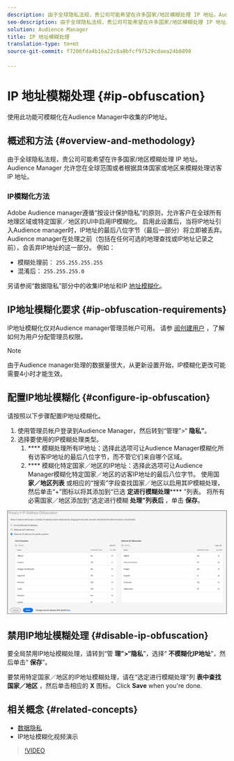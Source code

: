 ```yaml
---
description: 由于全球隐私法规，贵公司可能希望在许多国家/地区模糊处理 IP 地址。Audience Manager 允许您在全球范围或者根据具体国家或地区来模糊处理访客 IP 地址。
seo-description: 由于全球隐私法规，贵公司可能希望在许多国家/地区模糊处理 IP 地址。Audience Manager 允许您在全球范围或者根据具体国家或地区来模糊处理访客 IP 地址。
solution: Audience Manager
title: IP 地址模糊处理
translation-type: tm+mt
source-git-commit: f7206fda4b16a22c8a8bfcf97529cdaea24b0898

---
```



# IP 地址模糊处理 {#ip-obfuscation}

使用此功能可模糊化在Audience Manager中收集的IP地址。

## 概述和方法 {#overview-and-methodology}

由于全球隐私法规，贵公司可能希望在许多国家/地区模糊处理 IP 地址。Audience Manager 允许您在全球范围或者根据具体国家或地区来模糊处理访客 IP 地址。

### IP模糊化方法

Adobe Audience manager遵循“按设计保护隐私”的原则，允许客户在全球所有地理区域或特定国家／地区的UI中启用IP模糊化。 启用此设置后，当将IP地址引入Audience manager时，IP地址的最后八位字节（最后一部分）将立即被丢弃。 Audience manager在处理之前（包括在任何可选的地理查找或IP地址记录之前），会丢弃IP地址的这一部分。 例如：

* 模糊处理前： `255.255.255.255`
* 混淆后： `255.255.255.0`

另请参阅“数据隐私”部分中的收集IP地址和IP [地址模糊化](/help/using/overview/data-security-and-privacy/data-privacy.md)。

## IP地址模糊化要求 {#ip-obfuscation-requirements}

IP地址模糊化仅对Audience manager管理员帐户可用。 请参 [阅创建用户](/help/using/features/administration/administration-overview.md#create-users) ，了解如何为用户分配管理员权限。

>[!NOTE]
>
> 由于Audience manager处理的数据量很大，从更新设置开始，IP模糊化更改可能需要4小时才能生效。

## 配置IP地址模糊化 {#configure-ip-obfuscation}

请按照以下步骤配置IP地址模糊化。

1. 使用管理员帐户登录到Audience Manager，然后转到“管理”&gt;“ **隐私”**。
2. 选择要使用的IP模糊处理类型。
   1. **** 模糊处理所有IP地址：选择此选项可让Audience Manager模糊化所有访客IP地址的最后八位字节，而不管它们来自哪个区域。
   2. **** 模糊化特定国家／地区的IP地址：选择此选项可让Audience Manager模糊化特定国家／地区的访客IP地址的最后八位字节。 使用国 **家／地区列表** 或相应的“搜索”字段查找国家／地区以启用其IP模糊处理，然后单击“+”图标以将其添加到“已选 **定进行模糊处理****** ”列表。 将所有必需国家／地区添加到“选定进行模糊 **处理”列表后** ，单击 **保存**。

![](assets/ip-obfuscation.png)

## 禁用IP地址模糊处理 {#disable-ip-obfuscation}

要全局禁用IP地址模糊处理，请转到“管 **理”&gt;“隐私**”，选择“ **不模糊化IP地址**”，然后单击“ **保存**”。

要禁用特定国家／地区的IP地址模糊处理，请在“选定进行模糊处理”列 **表中查找国家／地区** ，然后单击相应的 **X** 图标。 Click **Save** when you're done.

## 相关概念 {#related-concepts}

* [数据隐私](/help/using/overview/data-security-and-privacy/data-privacy.md)
* IP地址模糊化视频演示
>[!VIDEO](https://video.tv.adobe.com/v/27218/?captions=chi_hans)


